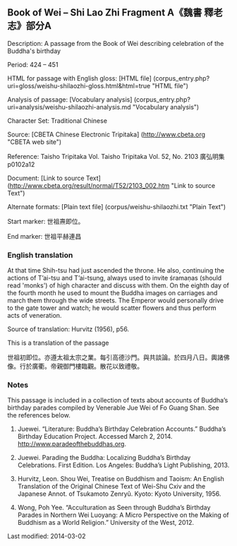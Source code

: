 ##  Book of Wei – Shi Lao Zhi Fragment A《魏書 釋老志》部分A

Description: A passage from the Book of Wei describing celebration of the Buddha's birthday

Period: 424 – 451

HTML for passage with English gloss: [HTML file] (corpus_entry.php?uri=gloss/weishu-shilaozhi-gloss.html&html=true "HTML file")

Analysis of passage: [Vocabulary analysis] (corpus_entry.php?uri=analysis/weishu-shilaozhi-analysis.md "Vocabulary analysis")

Character Set: Traditional Chinese

Source: [CBETA Chinese Electronic Tripitaka] (http://www.cbeta.org "CBETA web site")

Reference: Taisho Tripitaka Vol. Taisho Tripitaka Vol. 52, No. 2103 廣弘明集 p0102a12

Document: [Link to source Text] (http://www.cbeta.org/result/normal/T52/2103_002.htm "Link to source Text")

Alternate formats: [Plain text file] (corpus/weishu-shilaozhi.txt "Plain Text")

Start marker: 世祖燾即位。

End marker: 世祖平赫連昌

### English translation

At that time Shih-tsu had just ascended the throne. He also, continuing the actions of T’ai-tsu and T’ai-tsung, always used to invite śramaṇas (should read 'monks') of high character and discuss with them. On the eighth day of the fourth month he used to mount the Buddha images on carriages and march them through the wide streets. The Emperor would personally drive to the gate tower and watch; he would scatter flowers and thus perform acts of veneration.

Source of translation: Hurvitz (1956), p56.

This is a translation of the passage

世祖初即位。亦遵太祖太宗之業。每引高德沙門。與共談論。於四月八日。輿諸佛像。行於廣衢。帝親御門樓臨觀。散花以致禮敬。

### Notes

This passage is included in a collection of texts about accounts of Buddha’s birthday parades compiled by Venerable Jue Wei of Fo Guang Shan. See the references below.

1. Juewei. “Literature: Buddha’s Birthday Celebration Accounts.” Buddha’s Birthday Education Project. Accessed March 2, 2014. <a href="http://www.paradeofthebuddhas.org">http://www.paradeofthebuddhas.org</a>.

2. Juewei. Parading the Buddha: Localizing Buddha’s Birthday Celebrations. First Edition. Los Angeles: Buddha’s Light Publishing, 2013.

3. Hurvitz, Leon. Shou Wei, Treatise on Buddhism and Taoism: An English Translation of the Original Chinese Text of Wei-Shu Cxiv and the Japanese Annot. of Tsukamoto Zenryû. Kyoto: Kyoto University, 1956.

4. Wong, Poh Yee. “Acculturation as Seen through Buddha’s Birthday Parades in Northern Wei Luoyang: A Micro Perspective on the Making of Buddhism as a World Religion.” University of the West, 2012.

Last modified: 2014-03-02
